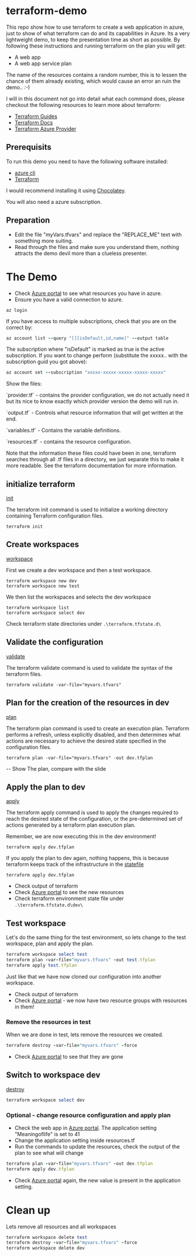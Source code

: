 # terraform-demo
This repo show how to use terraform to create a web application in azure, just to show of what terraform can do and its capabilities in Azure. Its a very lightweight demo, to keep the presentation time as short as possible.
By following these instructions and running terraform on the plan you will get:

- A web app
- A web app service plan 

The name of the resources contains a random number, this is to lessen the chance of them already existing, which would cause an error an ruin the demo.. :-)

I will in this document not go into detail what each command does, please checkout the following resources to learn more about terraform:

- [Terraform Guides](https://www.terraform.io/guides/index.html)
- [Terraform Docs](https://www.terraform.io/docs/index.html)
- [Terraform Azure Provider](https://www.terraform.io/docs/providers/azurerm/index.html)

## Prerequisits
To run this demo you need to have the following software installed:
- [azure cli](https://aka.ms/azcli)
- [Terraform](https://www.terraform.io/)

I would recommend installing it using [Chocolatey](https://chocolatey.org/).

You will also need a azure subscription.

## Preparation

* Edit the file "myVars.tfvars" and replace the "REPLACE_ME" text with something more suiting.
* Read through the files and make sure you understand them, nothing attracts the demo devil more than a clueless presenter.

# The Demo 
* Check [Azure portal](https://portal.azure.com) to see what resources you have in azure.
* Ensure you have a valid connection to azure.

```
az login
```

If you have access to multiple subscriptions, check that you are on the correct by: 

```ruby
az account list --query "[][isDefault,id,name]" --output table
```

The subscription where "isDefault" is marked as true is the active subscription. If you want to change perform (substitute the xxxxx.. with the subscription guid you got above):

```ruby
az account set --subscription "xxxxx-xxxxx-xxxxx-xxxxx-xxxxx"
```
Show the files:

´provider.tf´ - contains the provider configuration, we do not actually need it but its nice to know exactly which provider version the demo will run in.

´output.tf´ - Controls what resource information that will get written at the end.

´variables.tf´ - Contains the variable definitions.

´resources.tf´ - contains the resource configuration. 

Note that the information these files could have been in one, terraform searches through all .tf files in a directory, we just separate this to make it more readable. See the terraform documentation for more information.


## initialize terraform

[init](https://www.terraform.io/docs/commands/init.html)

The terraform init command is used to initialize a working directory containing Terraform configuration files.
```
terraform init
```

## Create workspaces

[workspace](https://www.terraform.io/docs/commands/workspace/index.html)

First we create a dev workspace and then a test workspace.

```
terraform workspace new dev
terraform workspace new test
```

We then list the workspaces and selects the dev workspace

```
terraform workspace list
terraform workspace select dev
```

Check terraform state directories under ``` .\terraform.tfstate.d\ ```

## Validate the configuration
[validate](https://www.terraform.io/docs/commands/validate.html
)

The terraform validate command is used to validate the syntax of the terraform files.

```
terraform validate -var-file="myvars.tfvars"
```

## Plan for the creation of the resources in dev
[plan](https://www.terraform.io/docs/commands/plan.html)

The terraform plan command is used to create an execution plan. Terraform performs a refresh, unless explicitly disabled, and then determines what actions are necessary to achieve the desired state specified in the configuration files.

```
terraform plan -var-file="myvars.tfvars" -out dev.tfplan
```

--  Show The plan, compare with the slide

## Apply the plan to dev
[apply](https://www.terraform.io/docs/commands/apply.html)

The terraform apply command is used to apply the changes required to reach the desired state of the configuration, or the pre-determined set of actions generated by a terraform plan execution plan.

Remember, we are now executing this in the dev environment!
```
terraform apply dev.tfplan
```

If you apply the plan to dev again, nothing happens, this is because terraform keeps track of the infrastructure in the [statefile](https://www.terraform.io/docs/state/index.html)

```
terraform apply dev.tfplan
```
* Check output of terraform
* Check [Azure portal](https://portal.azure.com) to see the new resources
* Check terraform environment state file under ``` .\terraform.tfstate.d\dev\ ```


## Test workspace
Let's do the same thing for the test environment, so lets change to the test workspace, plan and apply the plan.

```ruby
terraform workspace select test
terraform plan -var-file="myvars.tfvars" -out test.tfplan
terraform apply test.tfplan
```

Just like that we have now cloned our configuration into another workspace.

* Check output of terraform
* Check [Azure portal](https://portal.azure.com) - we now have two resource groups with resources in them!


### Remove the resources in test

When we are done in test, lets remove the resources we created.

```ruby
terraform destroy -var-file="myvars.tfvars" -force
```

* Check [Azure portal](https://portal.azure.com) to see that they are gone

## Switch to workspace dev
[destroy](https://www.terraform.io/docs/commands/destroy.html)
```ruby
terraform workspace select dev
```

### Optional - change resource configuration and apply plan

* Check the web app in [Azure portal](https://portal.azure.com). The application setting "Meaningoflife" is set to 41
* Change the application setting inside resources.tf
* Run the commands to update the resources, check the output of the plan to see what will change

```ruby
terraform plan -var-file="myvars.tfvars" -out dev.tfplan
terraform apply dev.tfplan
```

* Check [Azure portal](https://portal.azure.com) again, the new value is present in the application setting.


# Clean up
Lets remove all resources and all workspaces

```ruby
terraform workspace delete test
terraform destroy -var-file="myvars.tfvars" -force
terraform workspace delete dev
```

